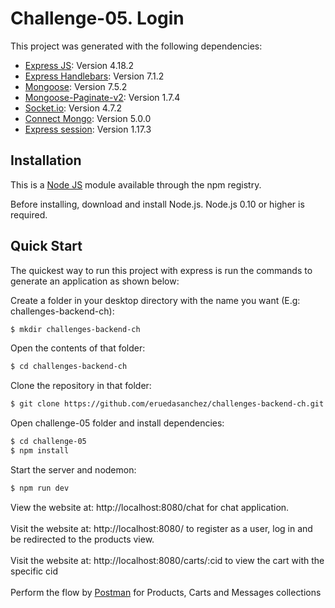 # Challenge-05. Login

This project was generated with the following dependencies: 

- [Express JS](https://github.com/expressjs/express): Version 4.18.2
- [Express Handlebars](https://github.com/express-handlebars/express-handlebars): Version 7.1.2
- [Mongoose](https://github.com/Automattic/mongoose): Version 7.5.2
- [Mongoose-Paginate-v2](https://github.com/aravindnc/mongoose-paginate-v2): Version 1.7.4  
- [Socket.io](https://github.com/socketio/socket.io): Version 4.7.2
- [Connect Mongo](https://github.com/socketio/socket.io): Version 5.0.0
- [Express session](https://github.com/socketio/socket.io): Version 1.17.3 

## Installation

This is a [Node JS](https://github.com/nodejs/node) module available through the npm registry.

Before installing, download and install Node.js. Node.js 0.10 or higher is required.

## Quick Start

The quickest way to run this project with express is run the commands to generate an application as shown below:

Create a folder in your desktop directory with the name you want (E.g: challenges-backend-ch):

```bash
$ mkdir challenges-backend-ch
```

Open the contents of that folder:

```bash
$ cd challenges-backend-ch
```

Clone the repository in that folder:

```bash
$ git clone https://github.com/eruedasanchez/challenges-backend-ch.git
```

Open challenge-05 folder and install dependencies:

```bash
$ cd challenge-05
$ npm install
```

Start the server and nodemon:

```bash
$ npm run dev 
```

View the website at: http://localhost:8080/chat for chat application.
<br>
<br>
Visit the website at: http://localhost:8080/ to register as a user, log in and be redirected to the products view.
<br>
<br>
Visit the website at: http://localhost:8080/carts/:cid to view the cart with the specific cid 
<br>
<br>
Perform the flow by [Postman](https://www.postman.com/) for Products, Carts and Messages collections